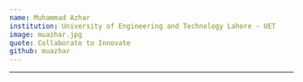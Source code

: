 ```yaml
---
name: Muhammad Azhar
institution: University of Engineering and Technology Lahore - UET
image: muazhar.jpg
quote: Collaborate to Innovate
github: muazhar
---
```

---
